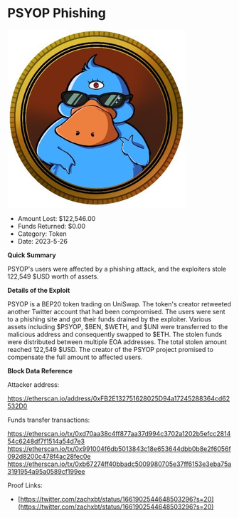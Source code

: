 # PSYOP Phishing
![PSYOP Phishing](/rektimages/PSYOP-Phishing.png)
- Amount Lost: $122,546.00
- Funds Returned: $0.00
- Category: Token
- Date: 2023-5-26

**Quick Summary**

PSYOP's users were affected by a phishing attack, and the exploiters stole 122,549 $USD worth of assets.

  


 **Details of the Exploit**

PSYOP is a BEP20 token trading on UniSwap. The token's creator retweeted another Twitter account that had been compromised. The users were sent to a phishing site and got their funds drained by the exploiter. Various assets including $PSYOP, $BEN, $WETH, and $UNI were transferred to the malicious address and consequently swapped to $ETH. The stolen funds were distributed between multiple EOA addresses. The total stolen amount reached 122,549 $USD. The creator of the PSYOP project promised to compensate the full amount to affected users.

  


 **Block Data Reference**

Attacker address:

https://etherscan.io/address/0xFB2E132751628025D94a17245288364cd62532D0

  


Funds transfer transactions:

https://etherscan.io/tx/0xd70aa38c4ff877aa37d994c3702a1202b5efcc281454c6248df7f1514a54d7e3  
https://etherscan.io/tx/0x991004f6db5013843c18e653644dbb0b8e2f6056f092d8200c478f4ac28fec0e  
https://etherscan.io/tx/0xb67274ff40bbadc5009980705e37ff6153e3eba75a3191954a95a0589cf199ee


Proof Links:
- [https://twitter.com/zachxbt/status/1661902544648503296?s=20](https://twitter.com/zachxbt/status/1661902544648503296?s=20)


